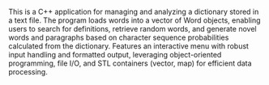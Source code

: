 This is a C++ application for managing and analyzing a dictionary stored in a text file. The program loads words into a vector of Word objects, enabling users to search for definitions, retrieve random words, and generate novel words and paragraphs based on character sequence probabilities calculated from the dictionary. Features an interactive menu with robust input handling and formatted output, leveraging object-oriented programming, file I/O, and STL containers (vector, map) for efficient data processing.
